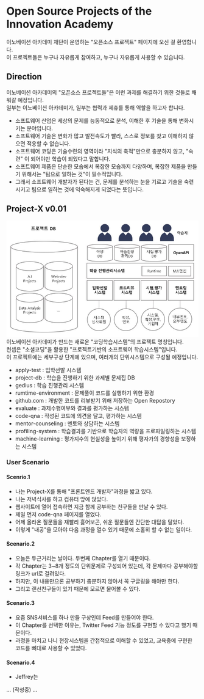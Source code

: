 # Open Source Projects of the Innovation Academy
이노베이션 아카데미 재단이 운영하는 "오픈소스 프로젝트" 페이지에 오신 걸 환영합니다.<br>
이 프로젝트들은 누구나 자유롭게 참여하고, 누구나 자유롭게 사용할 수 있습니다.<br>

## Direction
이노베이션 아카데미의 "오픈소스 프로젝트들"은 이런 과제를 해결하기 위한 것들로 채워갈 예정입니다.<br>
일부는 이노베이션 아카데미가, 일부는 협력과 제휴를 통해 역할을 하고자 합니다.
- 소프트웨어 산업은 세상의 문제를 능동적으로 분석, 이해한 후 기술을 통해 변화시키는 분야입니다.<br> 
- 소프트웨어 기술은 변화가 많고 발전속도가 빨라, 스스로 정보를 찾고 이해하지 않으면 적응할 수 없습니다.<br> 
- 소프트웨어 코딩은 기술수련의 영역이라 "지식의 축적"만으로 충분하지 않고, "숙련" 이 되어야만 학습이 되었다고 말합니다.<br>
- 소프트웨어 제품은 단순한 모습에서 복잡한 모습까지 다양하며, 복잡한 제품을 만들기 위해서는 "팀으로 일하는 것"이 필수적입니다.<br>
- 그래서 소프트웨어 개발자가 된다는 건, 문제를 분석하는 눈을 기르고 기술을 숙련시키고 팀으로 일하는 것에 익숙해지게 되었다는 뜻입니다.<br>

## Project-X v0.01
![Project-X v0.01](images/projectx200221.JPG) <br>
이노베이션 아카데미가 만드는 새로운 "코딩학습시스템"의 프로젝트 명칭입니다.<br>
컨셉은 "소셜코딩"을 활용한 "프로젝트기반의 소프트웨어 학습시스템"입니다.<br>
이 프로젝트에는 세부구상 단계에 있으며, 여러개의 단위시스템으로 구성될 예정입니다.<br>

- apply-test : 입학선발 시스템
- project-db : 학습을 진행하기 위한 과제별 문제집 DB
- gedius : 학습 진행관리 시스템
- rumtime-environment : 문제풀이 코드를 실행하기 위한 환경
- github.com : 개발한 코드를 리뷰받기 위해 저장하는 Open Repostory
- evaluate : 과제수행여부와 결과를 평가하는 시스템
- code-qna : 작성된 코드에 의견을 달고, 평가하는 시스템
- mentor-counseling : 멘토와 상담하는 시스템
- profiling-system : 학습결과를 기반으로 학습자의 역량을 프로파일링하는 시스템
- machine-learning : 평가지수의 현실성을 높이기 위해 평자가의 경향성을 보정하는 시스템 

### User Scenario
#### Scenrio.1
- 나는 Project-X를 통해 "프론트엔드 개발자"과정을 밟고 있다.<br>
- 나는 저녁식사를 하고 컴퓨터 앞에 앉았다.<br>
- 웹사이트에 열어 접속하면 지금 함께 공부하는 친구들을 만날 수 있다.<br>
- 제일 먼저 code-qna 페이지를 열었다.<br>
- 어제 올라온 질문들을 재빨리 흝어보곤, 쉬운 질문들엔 간단한 대답을 달았다.<br>
- 이렇게 "내공"을 모아야 다음 과정을 열수 있기 때문에 소홀히 할 수 없는 일이다.

#### Scenario.2
- 오늘은 두근거리는 날이다. 두번째 Chapter를 열기 때문이다.<br>
- 각 Chapter는 3~8개 정도의 단위문제로 구성되어 있는데, 각 문제마다 공부해야할 링크가 url로 걸려있다.<br>
- 하지만, 이 내용만으론 공부하기 충분하지 않아서 꼭 구글링을 해야만 한다.<br>
- 그리고 랜선친구들이 있기 때문에 모르면 물어볼 수 있다.

#### Scenario.3
- 요즘 SNS서비스를 하나 만들 구상인데 Feed를 만들어야 한다.<br>
- 이 Chapter를 선택한 이유는, Twitter Feed 기능 정도를 구현할 수 있다고 했기 때문이다.<br>
- 과정을 마치고 나니 현장시스템을 간접적으로 이해할 수 있었고, 교육중에 구현한 코드를 뼈대로 사용할 수 있었다.

#### Scenario.4
- Jeffrey는 


... (작성중) ...
